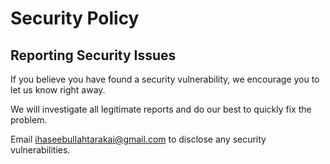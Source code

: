 # Security Policy

## Reporting Security Issues

If you believe you have found a security vulnerability, we encourage you to let us know right away.

We will investigate all legitimate reports and do our best to quickly fix the problem.

Email ihaseebullahtarakai@gmail.com to disclose any security vulnerabilities.
